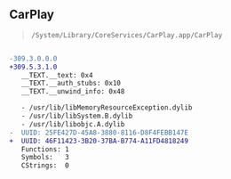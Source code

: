 ## CarPlay

> `/System/Library/CoreServices/CarPlay.app/CarPlay`

```diff

-309.3.0.0.0
+309.5.3.1.0
   __TEXT.__text: 0x4
   __TEXT.__auth_stubs: 0x10
   __TEXT.__unwind_info: 0x48

   - /usr/lib/libMemoryResourceException.dylib
   - /usr/lib/libSystem.B.dylib
   - /usr/lib/libobjc.A.dylib
-  UUID: 25FE427D-45A8-3880-8116-D8F4FEBB147E
+  UUID: 46F11423-3B20-37BA-B774-A11FD4818249
   Functions: 1
   Symbols:   3
   CStrings:  0

```
